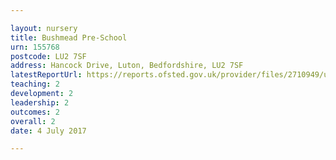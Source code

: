 ```yaml
---

layout: nursery
title: Bushmead Pre-School
urn: 155768
postcode: LU2 7SF
address: Hancock Drive, Luton, Bedfordshire, LU2 7SF
latestReportUrl: https://reports.ofsted.gov.uk/provider/files/2710949/urn/155768.pdf
teaching: 2
development: 2
leadership: 2
outcomes: 2
overall: 2
date: 4 July 2017

---
```

